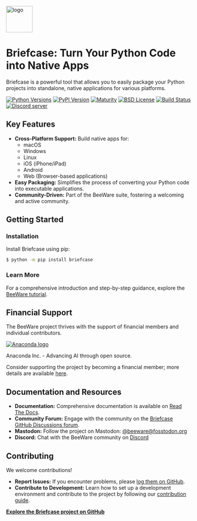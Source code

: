 [<img src="https://beeware.org/project/briefcase/briefcase.png" width="72" alt="logo" />](https://beeware.org/briefcase)

# Briefcase: Turn Your Python Code into Native Apps

Briefcase is a powerful tool that allows you to easily package your Python projects into standalone, native applications for various platforms.  

[![Python Versions](https://img.shields.io/pypi/pyversions/briefcase.svg)](https://pypi.python.org/pypi/briefcase)
[![PyPI Version](https://img.shields.io/pypi/v/briefcase.svg)](https://pypi.python.org/pypi/briefcase)
[![Maturity](https://img.shields.io/pypi/status/briefcase.svg)](https://pypi.python.org/pypi/briefcase)
[![BSD License](https://img.shields.io/pypi/l/briefcase.svg)](https://github.com/beeware/briefcase/blob/main/LICENSE)
[![Build Status](https://github.com/beeware/briefcase/workflows/CI/badge.svg?branch=main)](https://github.com/beeware/briefcase/actions)
[![Discord server](https://img.shields.io/discord/836455665257021440?label=Discord%20Chat&logo=discord&style=plastic)](https://beeware.org/bee/chat/)

## Key Features

*   **Cross-Platform Support:** Build native apps for:
    *   macOS
    *   Windows
    *   Linux
    *   iOS (iPhone/iPad)
    *   Android
    *   Web (Browser-based applications)
*   **Easy Packaging:** Simplifies the process of converting your Python code into executable applications.
*   **Community-Driven:** Part of the BeeWare suite, fostering a welcoming and active community.

## Getting Started

### Installation

Install Briefcase using pip:

```bash
$ python -m pip install briefcase
```

### Learn More

For a comprehensive introduction and step-by-step guidance, explore the [BeeWare tutorial](https://docs.beeware.org).

## Financial Support

The BeeWare project thrives with the support of financial members and individual contributors.

[![Anaconda logo](https://beeware.org/community/members/anaconda/anaconda-large.png)](https://anaconda.com/)

Anaconda Inc. - Advancing AI through open source.

Consider supporting the project by becoming a financial member; more details are available [here](https://beeware.org/community/members/).

## Documentation and Resources

*   **Documentation:** Comprehensive documentation is available on [Read The Docs](https://briefcase.readthedocs.io).
*   **Community Forum:** Engage with the community on the [Briefcase GitHub Discussions forum](https://github.com/beeware/briefcase/discussions).
*   **Mastodon:** Follow the project on Mastodon: [@beeware@fosstodon.org](https://fosstodon.org/@beeware)
*   **Discord:** Chat with the BeeWare community on [Discord](https://beeware.org/bee/chat/)

## Contributing

We welcome contributions!

*   **Report Issues:** If you encounter problems, please [log them on GitHub](https://github.com/beeware/briefcase/issues).
*   **Contribute to Development:** Learn how to set up a development environment and contribute to the project by following our [contribution guide](https://briefcase.readthedocs.io/en/latest/how_to/contribute/index.html).

**[Explore the Briefcase project on GitHub](https://github.com/beeware/briefcase)**